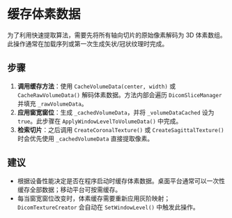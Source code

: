 # 缓存体素数据 

为了利用快速提取算法，需要先将所有轴向切片的原始像素解码为 3D 体素数组。此操作通常在加载序列或第一次生成矢状/冠状纹理时完成。

## 步骤

1. **调用缓存方法**：使用 `CacheVolumeData(center, width)` 或 `CacheRawVolumeData()` 解码体素数据。方法内部会遍历 `DicomSliceManager` 并填充 `_rawVolumeData`。
2. **应用窗宽窗位**：生成 `_cachedVolumeData`，并将 `_volumeDataCached` 设为 `true`。此步骤在 `ApplyWindowLevelToVolumeData()` 中完成。
3. **检索切片**：之后调用 `CreateCoronalTexture()` 或 `CreateSagittalTexture()` 时会优先使用 `_cachedVolumeData` 直接提取像素。

## 建议

* 根据设备性能决定是否在程序启动时缓存体素数据。桌面平台通常可以一次性缓存全部数据；移动平台可按需缓存。
* 每当窗宽窗位改变时，体素缓存需要重新应用灰阶映射；`DicomTextureCreator` 会自动在 `SetWindowLevel()` 中触发此操作。
